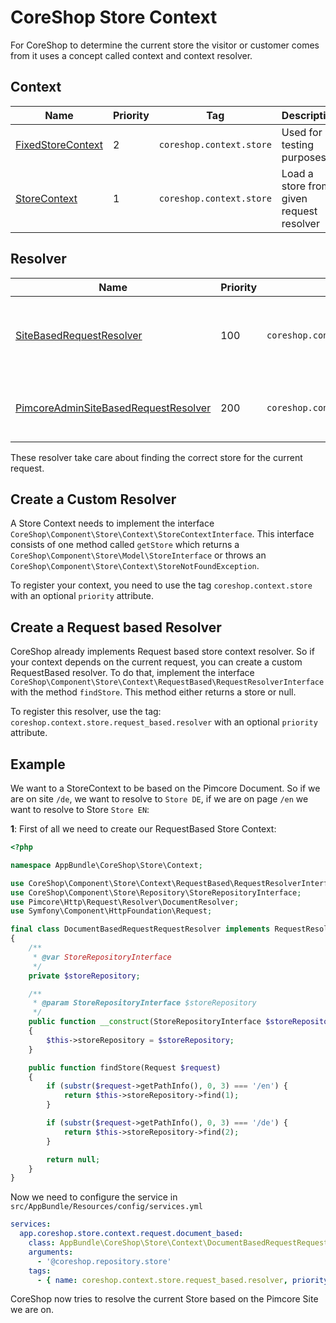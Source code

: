 # CoreShop Store Context

For CoreShop to determine the current store the visitor or customer comes from
it uses a concept called context and context resolver.

## Context

| Name | Priority | Tag | Description |
|------|----------|-----|-------------|
| [FixedStoreContext](https://github.com/coreshop/CoreShop/blob/master/src/CoreShop/Component/Store/Context/FixedStoreContext.php) | 2 | `coreshop.context.store ` | Used for testing purposes |
| [StoreContext](https://github.com/coreshop/CoreShop/blob/master/src/CoreShop/Component/Store/Context/RequestBased/StoreContext.php) | 1 | `coreshop.context.store ` | Load a store from given request resolver |

## Resolver

| Name | Priority | Tag | Description |
|------|----------|-----|-------------|
| [SiteBasedRequestResolver](https://github.com/coreshop/CoreShop/blob/master/src/CoreShop/Component/Store/Context/RequestBased/SiteBasedRequestResolver.php) | 100 |  `coreshop.context.store.request_based.resolver` | Determines a store by a given pimcore frontend site |
| [PimcoreAdminSiteBasedRequestResolver](https://github.com/coreshop/CoreShop/blob/master/src/CoreShop/Component/Store/Context/RequestBased/PimcoreAdminSiteBasedRequestResolver.php) | 200 | `coreshop.context.store.request_based.resolver` | Determines a store by a given document in backend |

These resolver take care about finding the correct store for the current request.

## Create a Custom Resolver

A Store Context needs to implement the interface `CoreShop\Component\Store\Context\StoreContextInterface`.
This interface consists of one method called `getStore` which returns a `CoreShop\Component\Store\Model\StoreInterface` or throws an `CoreShop\Component\Store\Context\StoreNotFoundException`.

To register your context, you need to use the tag `coreshop.context.store` with an optional `priority` attribute.

## Create a Request based Resolver

CoreShop already implements Request based store context resolver. So if your context depends on the current request, you can
create a custom RequestBased resolver. To do that, implement the interface `CoreShop\Component\Store\Context\RequestBased\RequestResolverInterface`
with the method `findStore`. This method either returns a store or null.

To register this resolver, use the tag: `coreshop.context.store.request_based.resolver` with an optional `priority` attribute.

## Example

We want to a StoreContext to be based on the Pimcore Document. So if we are on site `/de`, we want to resolve to `Store DE`, if we
are on page `/en` we want to resolve to Store `Store EN`:

**1**: First of all we need to create our RequestBased Store Context:

```php
<?php

namespace AppBundle\CoreShop\Store\Context;

use CoreShop\Component\Store\Context\RequestBased\RequestResolverInterface;
use CoreShop\Component\Store\Repository\StoreRepositoryInterface;
use Pimcore\Http\Request\Resolver\DocumentResolver;
use Symfony\Component\HttpFoundation\Request;

final class DocumentBasedRequestRequestResolver implements RequestResolverInterface
{
    /**
     * @var StoreRepositoryInterface
     */
    private $storeRepository;

    /**
     * @param StoreRepositoryInterface $storeRepository
     */
    public function __construct(StoreRepositoryInterface $storeRepository)
    {
        $this->storeRepository = $storeRepository;
    }

    public function findStore(Request $request)
    {
        if (substr($request->getPathInfo(), 0, 3) === '/en') {
            return $this->storeRepository->find(1);
        }

        if (substr($request->getPathInfo(), 0, 3) === '/de') {
            return $this->storeRepository->find(2);
        }

        return null;
    }
}
```

Now we need to configure the service in `src/AppBundle/Resources/config/services.yml`

```yaml
services:
  app.coreshop.store.context.request.document_based:
    class: AppBundle\CoreShop\Store\Context\DocumentBasedRequestRequestResolver
    arguments:
      - '@coreshop.repository.store'
    tags:
      - { name: coreshop.context.store.request_based.resolver, priority: 300 }

```

CoreShop now tries to resolve the current Store based on the Pimcore Site we are on.
